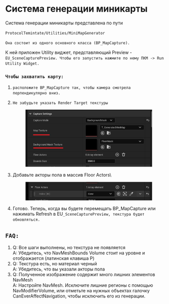 # Система генерации миникарты

Система генерации миникарты представлена по пути

`ProtocolTemintate/Utilities/MiniMapGenerator`

`Она состоит из одного основного класса (BP_MapCapture).`

К ней приложен Utility виджет, представляющий Preview - `EU_SceneCapturePreview. Чтобы его запустить нажмите по нему ПКМ -> Run Utility Widget.`

### `Чтобы захватить карту:`

1. `расположите BP_MapCapture так, чтобы камера смотрела перпендикулярно вниз.`
2.  `Не забудьте указать Render Target текстуры`

    <figure><img src="../../.gitbook/assets/image.png" alt=""><figcaption></figcaption></figure>


3.  Добавьте акторы пола в массив Floor Actors\


    <figure><img src="../../.gitbook/assets/image (1).png" alt=""><figcaption></figcaption></figure>


4. Готово. Теперь, когда вы будете перемещать BP\_MapCapture или нажимать Refresh в EU`_SceneCapturePreview, текстура будет обновляться.`

## `FAQ:`

1. Q: Все шаги выполнены, но текстура не появляется\
   A: Убедитесь, что NavMeshBounds Volume стоит на уровне и отображается (латинская клавиша P)
2. Q: Текстура есть, но материал черный\
   A: Убедитесь, что вы указали акторы пола
3. Q: Полученное изображение содержит много лишних элементов NavMesh\
   A: Настройте NavMesh. Исключите лишние регионы с помощью NavModifierVolume, или отметьте на нужных объектах галочку CanEverAffectNavigation, чтобы исключить его из генерации.
